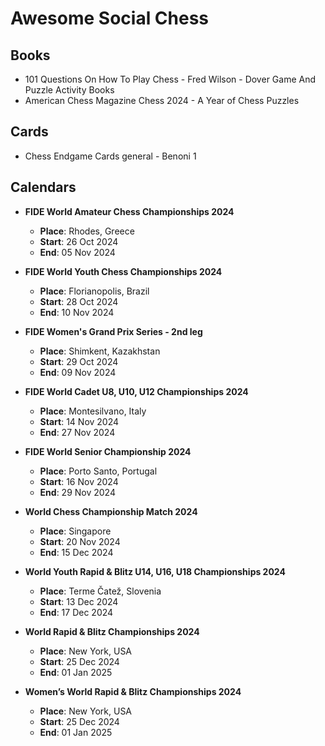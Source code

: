 # Awesome Social Chess

## Books

- 101 Questions On How To Play Chess - Fred Wilson - Dover Game And Puzzle Activity Books
- American Chess Magazine Chess 2024 - A Year of Chess Puzzles

## Cards

- Chess Endgame Cards general - Benoni 1

## Calendars

- **FIDE World Amateur Chess Championships 2024**  
  - **Place**: Rhodes, Greece  
  - **Start**: 26 Oct 2024  
  - **End**: 05 Nov 2024  

- **FIDE World Youth Chess Championships 2024**  
  - **Place**: Florianopolis, Brazil  
  - **Start**: 28 Oct 2024  
  - **End**: 10 Nov 2024  

- **FIDE Women's Grand Prix Series - 2nd leg**  
  - **Place**: Shimkent, Kazakhstan  
  - **Start**: 29 Oct 2024  
  - **End**: 09 Nov 2024  

- **FIDE World Cadet U8, U10, U12 Championships 2024**  
  - **Place**: Montesilvano, Italy  
  - **Start**: 14 Nov 2024  
  - **End**: 27 Nov 2024  

- **FIDE World Senior Championship 2024**  
  - **Place**: Porto Santo, Portugal  
  - **Start**: 16 Nov 2024  
  - **End**: 29 Nov 2024  

- **World Chess Championship Match 2024**  
  - **Place**: Singapore  
  - **Start**: 20 Nov 2024  
  - **End**: 15 Dec 2024  

- **World Youth Rapid & Blitz U14, U16, U18 Championships 2024**  
  - **Place**: Terme Čatež, Slovenia  
  - **Start**: 13 Dec 2024  
  - **End**: 17 Dec 2024  

- **World Rapid & Blitz Championships 2024**  
  - **Place**: New York, USA  
  - **Start**: 25 Dec 2024  
  - **End**: 01 Jan 2025  

- **Women’s World Rapid & Blitz Championships 2024**  
  - **Place**: New York, USA  
  - **Start**: 25 Dec 2024  
  - **End**: 01 Jan 2025  

